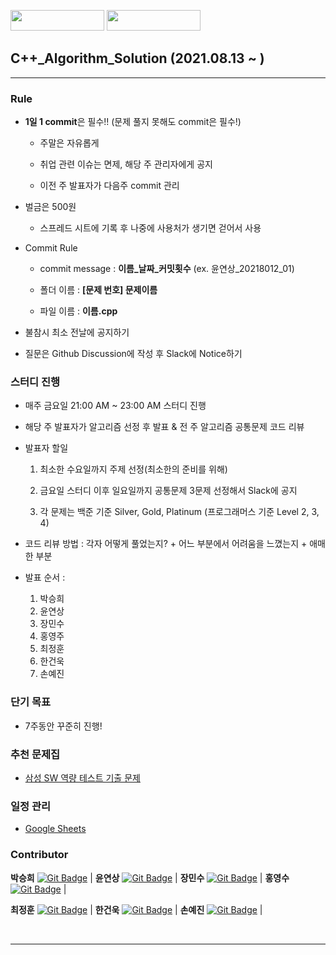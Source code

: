 <img src="https://forthebadge.com/images/badges/made-with-c-plus-plus.svg" width="150px" height="33px" ></img>
[<img src="https://img.shields.io/github/contributors/othneildrew/Best-README-Template.svg?style=for-the-badge" width="150px" height="33px" ></img>](https://github.com/sds-2021-summer-algorithm/cpp/graphs/contributors)
## C++_Algorithm_Solution (2021.08.13 ~ )
* * *
### Rule
- **1일 1 commit**은 필수!! (문제 풀지 못해도 commit은 필수!)

    - 주말은 자유롭게
    - 취업 관련 이슈는 면제, 해당 주 관리자에게 공지

    - 이전 주 발표자가 다음주 commit 관리
- 벌금은 500원

    - 스프레드 시트에 기록 후 나중에 사용처가 생기면 걷어서 사용

- Commit Rule
    - commit message : **이름_날짜_커밋횟수** (ex. 윤연상_20218012_01)

    - 폴더 이름 : **[문제 번호] 문제이름**
    - 파일 이름 : **이름.cpp**
- 불참시 최소 전날에 공지하기
- 질문은 Github Discussion에 작성 후 Slack에 Notice하기

### 스터디 진행
- 매주 금요일 21:00 AM ~ 23:00 AM 스터디 진행

- 해당 주 발표자가 알고리즘 선정 후 발표 & 전 주 알고리즘 공통문제 코드 리뷰
- 발표자 할일
    1. 최소한 수요일까지 주제 선정(최소한의 준비를 위해)

    1. 금요일 스터디 이후 일요일까지 공통문제 3문제 선정해서 Slack에 공지 
    1. 각 문제는 백준 기준 Silver, Gold, Platinum (프로그래머스 기준 Level 2, 3, 4)
- 코드 리뷰 방법 : 각자 어떻게 풀었는지? + 어느 부분에서 어려움을 느꼈는지 + 애매한 부분
- 발표 순서 : 
    1. 박승희
    1. 윤연상
    1. 장민수
    1. 홍영주
    1. 최정훈
    1. 한건욱
    1. 손예진

### 단기 목표

- 7주동안 꾸준히 진행!

### 추천 문제집
- [삼성 SW 역량 테스트 기출 문제](https://www.acmicpc.net/workbook/view/1152)


### 일정 관리 
- [Google Sheets](https://docs.google.com/spreadsheets/d/1-Icce-sBLCSJDL1tqwdke4oGZjynUi1_rexceXKRdnw/edit?usp=sharing)

<!-- ### Member

<table>
    <tr align="center">
        <td style="min-width: 100px;">
            <a href="https://github.com/tmdgml-p">
              <img src="https://github.com/tmdgml-p.png" width="100">
              <br />
              <b> 박승희 </b>
            </a>
        </td>
                <td style="min-width: 100px;">
            <a href="https://github.com/YeonsangYoon">
              <img src="https://github.com/YeonsangYoon.png" width="100">
              <br />
              <b> 윤연상 </b>
            </a>
        </td>
                <td style="min-width: 100px;">
            <a href="https://github.com/BuriGori">
              <img src="https://github.com/BuriGori.png" width="100">
              <br />
              <b> 장민수 </b>
            </a>
        </td>
                <td style="min-width: 100px;">
            <a href="https://github.com/HongyeongJu">
              <img src="https://github.com/HongyeongJu.png" width="100">
              <br />
              <b> 홍영수 </b>
            </a>
        </td>
        <td style="min-width: 100px;">
            <a href="https://github.com/FezChoi">
              <img src="https://github.com/FezChoi.png" width="100">
              <br />
              <b> 최정훈 </b>
            </a>
        </td>
        <td style="min-width: 100px;">
            <a href="https://github.com/asci-00">
              <img src="https://github.com/asci-00.png" width="100">
              <br />
              <b> 한건욱 </b>
            </a>
        </td>
        <td style="min-width: 100px;">
            <a href="https://github.com/yjsohn">
              <img src="https://github.com/yjsohn.png" width="100">
              <br />
              <b> 손예진 </b>
            </a>
        </td>
    </tr>
</table> -->

### Contributor

**박승희** [![Git Badge](http://img.shields.io/badge/-Github-black?style=flat-square&logo=github)](https://github.com/tmdgml-p) | 
**윤연상** [![Git Badge](http://img.shields.io/badge/-Github-black?style=flat-square&logo=github)](https://github.com/YeonsangYoon) | 
**장민수** [![Git Badge](http://img.shields.io/badge/-Github-black?style=flat-square&logo=github)](https://github.com/BuriGori) | 
**홍영수** [![Git Badge](http://img.shields.io/badge/-Github-black?style=flat-square&logo=github)](https://github.com/HongyeongJu) | 

**최정훈** [![Git Badge](http://img.shields.io/badge/-Github-black?style=flat-square&logo=github)](https://github.com/FezChoii) | 
**한건욱** [![Git Badge](http://img.shields.io/badge/-Github-black?style=flat-square&logo=github)](https://github.com/asci-00) |
**손예진** [![Git Badge](http://img.shields.io/badge/-Github-black?style=flat-square&logo=github)](https://github.com/yjsohn) |

<br>
<hr>
<br>
<br>
